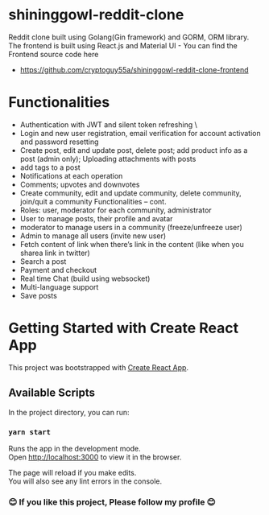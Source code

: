 # shininggowl-reddit-clone

Reddit clone built using Golang(Gin framework) and GORM, ORM library. The frontend is built using React.js and Material UI - You can find the Frontend source code here 
- https://github.com/cryptoguy55a/shininggowl-reddit-clone-frontend
# Functionalities
- Authentication with JWT and silent token refreshing \
- Login and new user registration, email verification for account activation and password resetting 
- Create post, edit and update post, delete post; add product info as a post (admin only); Uploading attachments with posts 
- add tags to a post 
- Notifications at each operation 
- Comments; upvotes and downvotes 
- Create community, edit and update community, delete community, join/quit a community Functionalities – cont. 
- Roles: user, moderator for each community, administrator 
- User to manage posts, their profile and avatar 
- moderator to manage users in a community (freeze/unfreeze user) 
- Admin to manage all users (invite new user) 
- Fetch content of link when there’s link in the content (like when you sharea link in twitter) 
- Search a post 
- Payment and checkout 
- Real time Chat (build using websocket) 
- Multi-language support 
- Save posts 
# Getting Started with Create React App

This project was bootstrapped with [Create React App](https://github.com/facebook/create-react-app).

## Available Scripts

In the project directory, you can run:

### `yarn start`

Runs the app in the development mode.\
Open [http://localhost:3000](http://localhost:3000) to view it in the browser.

The page will reload if you make edits.\
You will also see any lint errors in the console.

### 😊 If you like this project, Please follow my profile 😊
